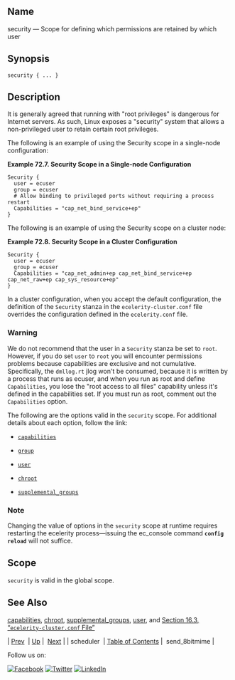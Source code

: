 <a name="conf.ref.security"></a>
## Name

security — Scope for defining which permissions are retained by which user

## Synopsis

`security { ... }`

<a name="idp26452336"></a>
## Description

It is generally agreed that running with "root privileges" is dangerous for Internet servers. As such, Linux exposes a "security" system that allows a non-privileged user to retain certain root privileges.

The following is an example of using the Security scope in a single-node configuration:

<a name="example.security"></a>

**Example 72.7. Security Scope in a Single-node Configuration**

```
Security {
  user = ecuser
  group = ecuser
  # Allow binding to privileged ports without requiring a process restart
  Capabilities = "cap_net_bind_service+ep"
}
```

The following is an example of using the Security scope on a cluster node:

<a name="example.security.cluster"></a>

**Example 72.8. Security Scope in a Cluster Configuration**

```
Security {
  user = ecuser
  group = ecuser
  Capabilities = "cap_net_admin+ep cap_net_bind_service+ep cap_net_raw+ep cap_sys_resource+ep"
}
```

In a cluster configuration, when you accept the default configuration, the definition of the `Security` stanza in the `ecelerity-cluster.conf` file overrides the configuration defined in the `ecelerity.conf` file.

### Warning

We do not recommend that the user in a `Security` stanza be set to `root`. However, if you do set `user` to `root` you will encounter permissions problems because capabilities are exclusive and not cumulative. Specifically, the `dmllog.rt` jlog won't be consumed, because it is written by a process that runs as ecuser, and when you run as root and define `Capabilities`, you lose the "root access to all files" capability unless it's defined in the capabilities set. If you must run as root, comment out the `Capabilities` option.

The following are the options valid in the `security` scope. For additional details about each option, follow the link:

*   [`capabilities`](conf.ref.capabilities.php "capabilities")

*   [`group`](conf.ref.user.php "user")

*   [`user`](conf.ref.user.php "user")

*   [`chroot`](conf.ref.chroot.php "chroot")

*   [`supplemental_groups`](conf.ref.supplemental_groups.php "supplemental_groups")

### Note

Changing the value of options in the `security` scope at runtime requires restarting the ecelerity process—issuing the ec_console command **`config reload`**         will not suffice.

<a name="idp26478736"></a>
## Scope

`security` is valid in the global scope.

<a name="idp26480992"></a>
## See Also

[capabilities](conf.ref.capabilities.php "capabilities"), [chroot](conf.ref.chroot.php "chroot"), [supplemental_groups](conf.ref.supplemental_groups.php "supplemental_groups"), [user](conf.ref.user.php "user"), and [Section 16.3, “`ecelerity-cluster.conf` File”](conf.ref.ecelerity_cluster.conf.php "16.3. ecelerity-cluster.conf File")

| [Prev](conf.ref.scheduler.php)  | [Up](config.options.ref.php) |  [Next](conf.ref.send_8bitmime.php) |
| scheduler  | [Table of Contents](index.php) |  send_8bitmime |

Follow us on:

[![Facebook](https://support.messagesystems.com/images/icon-facebook.png)](http://www.facebook.com/messagesystems) [![Twitter](https://support.messagesystems.com/images/icon-twitter.png)](http://twitter.com/#!/MessageSystems) [![LinkedIn](https://support.messagesystems.com/images/icon-linkedin.png)](http://www.linkedin.com/company/message-systems)